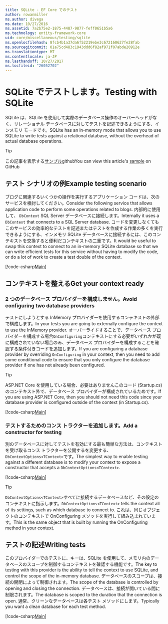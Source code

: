 ```yaml
---
title: SQLite - EF Core でのテスト
author: rowanmiller
ms.author: divega
ms.date: 10/27/2016
ms.assetid: 7a2b75e2-1875-4487-9877-feff0651b5a6
ms.technology: entity-framework-core
uid: core/miscellaneous/testing/sqlite
ms.openlocfilehash: 8fcb4b1a37da6f52219ebe3c672160627fe28fab
ms.sourcegitcommit: 01a75cd483c1943ddd6f82af971f07abde20912e
ms.translationtype: MT
ms.contentlocale: ja-JP
ms.lasthandoff: 10/27/2017
ms.locfileid: "26052702"
---
```

# <a name="testing-with-sqlite"></a><span data-ttu-id="4bcf9-102">SQLite でテストします。</span><span class="sxs-lookup"><span data-stu-id="4bcf9-102">Testing with SQLite</span></span>

<span data-ttu-id="4bcf9-103">SQLite は、SQLite を使用して実際のデータベース操作のオーバーヘッドがなく、リレーショナル データベースに対してテストを記述できるようにする、インメモリ モードです。</span><span class="sxs-lookup"><span data-stu-id="4bcf9-103">SQLite has an in-memory mode that allows you to use SQLite to write tests against a relational database, without the overhead of actual database operations.</span></span>

> [!TIP]  
> <span data-ttu-id="4bcf9-104">この記事を表示する[サンプル](https://github.com/aspnet/EntityFramework.Docs/tree/master/samples/core/Miscellaneous/Testing)github</span><span class="sxs-lookup"><span data-stu-id="4bcf9-104">You can view this article's [sample](https://github.com/aspnet/EntityFramework.Docs/tree/master/samples/core/Miscellaneous/Testing) on GitHub</span></span>

## <a name="example-testing-scenario"></a><span data-ttu-id="4bcf9-105">テスト シナリオの例</span><span class="sxs-lookup"><span data-stu-id="4bcf9-105">Example testing scenario</span></span>

<span data-ttu-id="4bcf9-106">ブログに関連するいくつかの操作を実行するアプリケーション コードは、次のサービスを検討してください。</span><span class="sxs-lookup"><span data-stu-id="4bcf9-106">Consider the following service that allows application code to perform some operations related to blogs.</span></span> <span data-ttu-id="4bcf9-107">内部的に使用して、 `DbContext` SQL Server データベースに接続します。</span><span class="sxs-lookup"><span data-stu-id="4bcf9-107">Internally it uses a `DbContext` that connects to a SQL Server database.</span></span> <span data-ttu-id="4bcf9-108">コードを変更しなくてもこのサービスの効率的なテストを記述またはテストを作成する作業の多くを実行できるようにする、インメモリ SQLite データベースに接続するには、このコンテキストを交換すると便利だコンテキストの二重です。</span><span class="sxs-lookup"><span data-stu-id="4bcf9-108">It would be useful to swap this context to connect to an in-memory SQLite database so that we can write efficient tests for this service without having to modify the code, or do a lot of work to create a test double of the context.</span></span>

[!code-csharp[Main](../../../../samples/core/Miscellaneous/Testing/BusinessLogic/BlogService.cs)]

## <a name="get-your-context-ready"></a><span data-ttu-id="4bcf9-109">コンテキストを整える</span><span class="sxs-lookup"><span data-stu-id="4bcf9-109">Get your context ready</span></span>

### <a name="avoid-configuring-two-database-providers"></a><span data-ttu-id="4bcf9-110">2 つのデータベース プロバイダーを構成しません。</span><span class="sxs-lookup"><span data-stu-id="4bcf9-110">Avoid configuring two database providers</span></span>

<span data-ttu-id="4bcf9-111">テストにしようとする InMemory プロバイダーを使用するコンテキストの外部で構成します。</span><span class="sxs-lookup"><span data-stu-id="4bcf9-111">In your tests you are going to externally configure the context to use the InMemory provider.</span></span> <span data-ttu-id="4bcf9-112">オーバーライドすることで、データベース プロバイダーを構成する場合`OnConfiguring`コンテキストにする必要がいずれかが既に構成されていない場合のみ、データベース プロバイダーを構成することを確認する条件付きコードを追加します。</span><span class="sxs-lookup"><span data-stu-id="4bcf9-112">If you are configuring a database provider by overriding `OnConfiguring` in your context, then you need to add some conditional code to ensure that you only configure the database provider if one has not already been configured.</span></span>

> [!TIP]  
> <span data-ttu-id="4bcf9-113">ASP.NET Core を使用している場合、必要はありませんこのコード (Startup.cs) のコンテキスト外で、データベース プロバイダーが構成されているためです。</span><span class="sxs-lookup"><span data-stu-id="4bcf9-113">If you are using ASP.NET Core, then you should not need this code since your database provider is configured outside of the context (in Startup.cs).</span></span>

[!code-csharp[Main](../../../../samples/core/Miscellaneous/Testing/BusinessLogic/BloggingContext.cs#OnConfiguring)]

### <a name="add-a-constructor-for-testing"></a><span data-ttu-id="4bcf9-114">テストするためのコンス トラクターを追加します。</span><span class="sxs-lookup"><span data-stu-id="4bcf9-114">Add a constructor for testing</span></span>

<span data-ttu-id="4bcf9-115">別のデータベースに対してテストを有効にする最も簡単な方法は、コンテキストを受け取るコンス トラクターを公開するを変更する、`DbContextOptions<TContext>`です。</span><span class="sxs-lookup"><span data-stu-id="4bcf9-115">The simplest way to enable testing against a different database is to modify your context to expose a constructor that accepts a `DbContextOptions<TContext>`.</span></span>

[!code-csharp[Main](../../../../samples/core/Miscellaneous/Testing/BusinessLogic/BloggingContext.cs#Constructors)]

> [!TIP]  
> <span data-ttu-id="4bcf9-116">`DbContextOptions<TContext>`すべてに接続するデータベースなど、その設定のコンテキストに指示します。</span><span class="sxs-lookup"><span data-stu-id="4bcf9-116">`DbContextOptions<TContext>` tells the context all of its settings, such as which database to connect to.</span></span> <span data-ttu-id="4bcf9-117">これは、同じオブジェクトのコンテキストで OnConfiguring メソッドを実行して組み込まれています。</span><span class="sxs-lookup"><span data-stu-id="4bcf9-117">This is the same object that is built by running the OnConfiguring method in your context.</span></span>

## <a name="writing-tests"></a><span data-ttu-id="4bcf9-118">テストの記述</span><span class="sxs-lookup"><span data-stu-id="4bcf9-118">Writing tests</span></span>

<span data-ttu-id="4bcf9-119">このプロバイダーでのテストに、キーは、SQLite を使用して、メモリ内のデータベースのスコープを制御するコンテキストを確認する機能です。</span><span class="sxs-lookup"><span data-stu-id="4bcf9-119">The key to testing with this provider is the ability to tell the context to use SQLite, and control the scope of the in-memory database.</span></span> <span data-ttu-id="4bcf9-120">データベースのスコープは、接続の開閉によって制御されます。</span><span class="sxs-lookup"><span data-stu-id="4bcf9-120">The scope of the database is controlled by opening and closing the connection.</span></span> <span data-ttu-id="4bcf9-121">データベースは、接続が開いている間に制限されます。</span><span class="sxs-lookup"><span data-stu-id="4bcf9-121">The database is scoped to the duration that the connection is open.</span></span> <span data-ttu-id="4bcf9-122">通常、クリーンなデータベースは各テスト メソッドにします。</span><span class="sxs-lookup"><span data-stu-id="4bcf9-122">Typically you want a clean database for each test method.</span></span>

[!code-csharp[Main](../../../../samples/core/Miscellaneous/Testing/TestProject/SQLite/BlogServiceTests.cs)]
